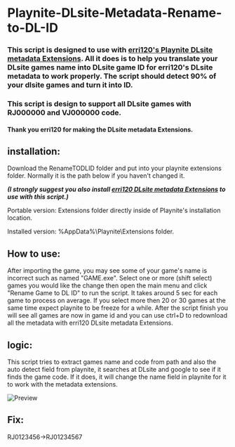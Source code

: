 # Playnite-DLsite-Metadata-Rename-to-DL-ID

### This script is designed to use with [erri120's Playnite DLsite metadata Extensions](https://github.com/erri120/Playnite.Extensions). All it does is to help you translate your DLsite games name into DLsite game ID for erri120's DLsite metadata to work properly. The script should detect 90% of your dlsite games and turn it into ID.

### This script is design to support all DLsite games with RJ000000 and VJ000000 code.

#### Thank you erri120 for making the DLsite metadata Extensions.



## installation:
Download the RenameTODLID folder and put into your playnite extensions folder. Normally it is the path below if you haven't changed it.

***(I strongly suggest you also install [erri120 DLsite metadata Extensions](https://github.com/erri120/Playnite.Extensions) to use with this script.)***

Portable version: Extensions folder directly inside of Playnite's installation location.

Installed version: %AppData%\Playnite\Extensions folder.


## How to use:
After importing the game, you may see some of your game's name is incorrect such as named "GAME.exe". Select one or more (shift select) games you would like the change then open the main menu and click "Rename Game to DL ID" to run the script. It takes around 5 sec for each game to process on average. If you select more then 20 or 30 games at the same time expect playnite to be freeze for a while. After the script finish you will see all games are now in game id and you can use ctrl+D to redownload all the metadata with erri120 DLsite metadata Extensions.


## logic:
This script tries to extract games name and code from path and also the auto detect field from playnite, it searches at DLsite and google to see if it finds the game code. If it does, it will change the name field in playnite for it to work with the metadata extensions.



![Preview](/Preview.gif)

## Fix:
RJ0123456→RJ01234567
